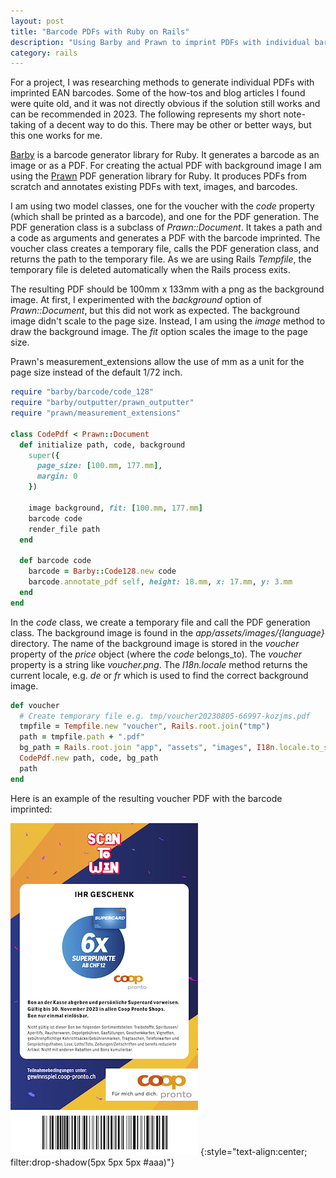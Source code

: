 ```yaml
---
layout: post
title: "Barcode PDFs with Ruby on Rails"
description: "Using Barby and Prawn to imprint PDFs with individual barcodes."
category: rails
---
```


For a project, I was researching methods to generate individual PDFs with imprinted EAN barcodes. Some of the how-tos and blog articles I found were quite old, and it was not directly obvious if the solution still works and can be recommended in 2023. The following represents my short note-taking of a decent way to do this. There may be other or better ways, but this one works for me.

[Barby](https://github.com/toretore/barby) is a barcode generator library for Ruby. It generates a barcode as an image or as a PDF. For creating the actual PDF with background image I am using the [Prawn](https://github.com/prawnpdf/prawn) PDF generation library for Ruby. It produces PDFs from scratch and annotates existing PDFs with text, images, and barcodes.

I am using two model classes, one for the voucher with the _code_ property (which shall be printed as a barcode), and one for the PDF generation. The PDF generation class is a subclass of _Prawn::Document_. It takes a path and a code as arguments and generates a PDF with the barcode imprinted. The voucher class creates a temporary file, calls the PDF generation class, and returns the path to the temporary file. As we are using Rails _Tempfile_, the temporary file is deleted automatically when the Rails process exits.

The resulting PDF should be 100mm x 133mm with a png as the background image. At first, I experimented with the _background_ option of _Prawn::Document_, but this did not work as expected. The background image didn't scale to the page size. Instead, I am using the _image_ method to draw the background image. The _fit_ option scales the image to the page size.

Prawn's measurement_extensions allow the use of mm as a unit for the page size instead of the default 1/72 inch.


```ruby
require "barby/barcode/code_128"
require "barby/outputter/prawn_outputter"
require "prawn/measurement_extensions"

class CodePdf < Prawn::Document
  def initialize path, code, background
    super({
      page_size: [100.mm, 177.mm],
      margin: 0
    })

    image background, fit: [100.mm, 177.mm]
    barcode code
    render_file path
  end

  def barcode code
    barcode = Barby::Code128.new code
    barcode.annotate_pdf self, height: 18.mm, x: 17.mm, y: 3.mm
  end
end
```

In the _code_ class, we create a temporary file and call the PDF generation class. The background image is found in the _app/assets/images/{language}_ directory. The name of the background image is stored in the _voucher_ property of the _price_ object (where the _code_ belongs_to). The _voucher_ property is a string like _voucher.png_. The _I18n.locale_ method returns the current locale, e.g. _de_ or _fr_ which is used to find the correct background image.

```ruby
def voucher
  # Create temporary file e.g. tmp/voucher20230805-66997-kozjms.pdf
  tmpfile = Tempfile.new "voucher", Rails.root.join("tmp")
  path = tmpfile.path + ".pdf"
  bg_path = Rails.root.join "app", "assets", "images", I18n.locale.to_s, price.voucher
  CodePdf.new path, code, bg_path
  path
end
```

Here is an example of the resulting voucher PDF with the barcode imprinted:

![PDF with barcode](/images/voucherpdf.png)
{:style="text-align:center; filter:drop-shadow(5px 5px 5px #aaa)"}
